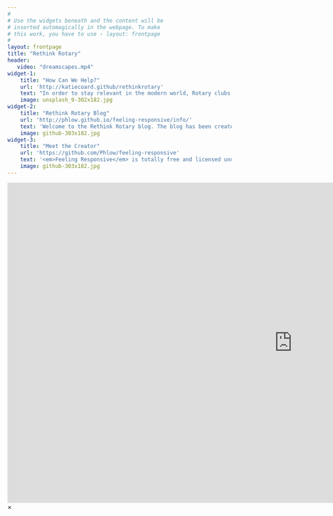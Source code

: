 ```yaml
---
#
# Use the widgets beneath and the content will be
# inserted automagically in the webpage. To make
# this work, you have to use › layout: frontpage
#
layout: frontpage
title: "Rethink Rotary"
header:
   video: "dreamscapes.mp4"
widget-1:
    title: "How Can We Help?"
    url: 'http://katiecoard.github/rethinkrotary'
    text: "In order to stay relevant in the modern world, Rotary clubs and Rotarians worldwide need to be open to change. However, sometimes it's hard to know where to go for the right advice. That's where Rethink Rotary comes in!<br><br>We offer a multitude of services to help Rotary clubs embrace the change and make sure it works for them. Some popular services are website design, social media management, workshops and our special Club Health Check. Contact us with any questions you may have about our services"
    image: unsplash_9-302x182.jpg
widget-2:
    title: "Rethink Rotary Blog"
    url: 'http://phlow.github.io/feeling-responsive/info/'
    text: 'Welcome to the Rethink Rotary blog. The blog has been created to encourage conversation amongst Rotarians on how to change their club for the better while retaining what makes Rotary Rotary. <br><br>My posts focus on things such as rethinking meeting structure, improving your club website, managing social media and generally looking at your club critically for the aspects that need to be improved. The goal is to make Rotary the best it can be so future generations can enjoy all it offers and provides to the world.'
    image: github-303x182.jpg
widget-3:
    title: "Meet the Creator"
    url: 'https://github.com/Phlow/feeling-responsive'
    text: '<em>Feeling Responsive</em> is totally free and licensed under the MIT License. Make it your own and do with it what you want. Grab your copy or clone it at GitHub and start your website with it. Then tell me via Twitter <a href="http://twitter.com/rethinkingrotary">@rethinkrotary</a>.'
    image: github-303x182.jpg
---
```


<div id="videoModal" class="reveal-modal large" data-reveal="">
  <div class="flex-video widescreen vimeo" style="display: block;">
    <iframe width="1280" height="720" src="https://www.youtube.com/embed/3b5zCFSmVvU" frameborder="0" allowfullscreen></iframe>
  </div>
  <a class="close-reveal-modal">&#215;</a>
</div>